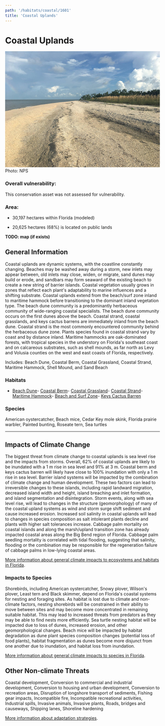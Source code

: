 ```yaml
---
path: '/habitats/coastal/1601'
title: 'Coastal Uplands'
---
```


# Coastal Uplands

<div id="TopSection">

<div class="header-photo"><img src="1601.jpg" alt="Photo for Coastal Uplands"/>
<figcaption>Photo: NPS</figcaption></div>

<div>

### Overall vulnerability:

This conservation asset was not assessed for vulnerability.

### Area:

-   30,197 hectares within Florida (modeled)

-   20,625 hectares (68%) is located on public lands



</div>
</div>

**TODO: map (if exists)**

## General Information

Coastal uplands are dynamic systems, with the coastline constantly changing. Beaches may be washed away during a storm, new inlets may appear between, old inlets may close, widen, or migrate, sand dunes may build or erode, and sandbars may form seaward of the existing beach to create a new string of barrier islands.  Coastal vegetation usually grows in zones that reflect each plant's adaptability to marine influences and a shifting substrate.  Coastal uplands extend from the beach/surf zone inland to maritime hammock before transitioning to the dominant inland vegetation type.  The beach dune community is a predominantly herbaceous community of wide-ranging coastal specialists.  The beach dune community occurs on the first dunes above the beach.  Coastal strand, coastal grasslands, and keys cactus barrens are immediately inland from the beach dune.   Coastal strand is the most commonly encountered community behind the herbaceous dune zone. Plants species found in coastal strand vary by coast and by distance inland.  Maritime hammocks are oak-dominated forests, with tropical species in the understory on Florida's southeast coast and on calcareous substrates, such as shell mounds, as far north as Levy and Volusia counties on the west and east coasts of Florida, respectively.

Includes: Beach Dune, Coastal Berm, Coastal Grassland, Coastal Strand, Maritime Hammock, Shell Mound, and Sand Beach

### Habitats

- [Beach Dune](/habitats/coastal/1610)- [Coastal Berm](/habitats/coastal/1620)- [Coastal Grassland](/habitats/coastal/1630)- [Coastal Strand](/habitats/coastal/1640)- [Maritime Hammock](/habitats/coastal/1650)- [Beach and Surf Zone](/habitats/coastal/1670)- [Keys Cactus Barren](/habitats/coastal/1740)



### Species

American oystercatcher, Beach mice, Cedar Key mole skink, Florida prairie warbler, Painted bunting, Roseate tern, Sea turtles

<hr />

## Impacts of Climate Change

The biggest threat from climate change to coastal uplands is sea level rise and the impacts from storms.  Overall, 62% of coastal uplands are likely to be inundated with a 1 m rise in sea level and 91% at 3 m.  Coastal berm and keys cactus barren will likely have close to 100% inundation with only a 1 m rise in sea level.   Barrier island systems will be impacted by the combination of climate change and human development.  These two factors can lead to irreversible changes to these islands, including rapid landward migration, decreased island width and height, island breaching and inlet formation, and island segmentation and disintegration.  Storm events, along with sea level rise, will lead to changes in the structure (geomorphology) of many of the coastal upland systems as wind and storm surge shift sediment and cause increased erosion.  Increased soil salinity in coastal uplands will lead to changes in species composition as salt intolerant plants decline and plants with higher salt tolerances increase. Cabbage palm mortality on coastal islands and along the marsh/upland transition zone has already impacted coastal areas along the Big Bend region of Florida. Cabbage palm seedling mortality is correlated with tidal flooding, suggesting that salinity, flooding or the combination may be responsible for the regeneration failure of cabbage palms in low-lying coastal areas.



[More information about general climate impacts to ecosystems and habitats in Florida](/impacts/habitats).

### Impacts to Species

Shorebirds, including American oystercatcher, Snowy plover, Wilson's plover, Least tern and Black skimmer, depend on Florida's coastal systems for nesting and foraging sites.  As habitat is lost due to climate and non-climate factors, nesting shorebirds will be constrained in their ability to move between sites and may become more concentrated in remaining suitable habitat.  This may lead to increased threats from predators as they may be able to find nests more efficiently.  Sea turtle nesting habitat will be impacted due to loss of dunes, increased erosion, and other geomorphological changes.  Beach mice will be impacted by habitat degradation as dune plant species composition changes (potential loss of food plants), habitat fragmentation as dunes become more disjunct from one another due to inundation, and habitat loss from inundation.

[More information about general climate impacts to species in Florida](/impacts/species).

## Other Non-climate Threats

Coastal development, Conversion to commercial and industrial development, Conversion to housing and urban development, Conversion to recreation areas, Disruption of longshore transport of sediments, Fishing gear impacts, Incompatible fire, Incompatible recreational activities, Industrial spills, Invasive animals, Invasive plants, Roads, bridges and causeways, Shipping lanes, Shoreline hardening

[More information about adaptation strategies](/strategies).


